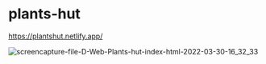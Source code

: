 # plants-hut

https://plantshut.netlify.app/

![screencapture-file-D-Web-Plants-hut-index-html-2022-03-30-16_32_33](https://user-images.githubusercontent.com/71316063/160830156-e0a799e9-b805-424d-90cf-41a378bc6e66.png)
